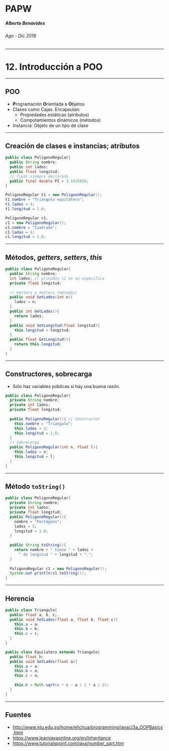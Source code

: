 <!-- $theme: default -->

PAPW
===

##### Alberto Benavides
###### Ago - Dic 2018

<!-- footer: Universidad Autónoma de Nuevo León | Facultad de Ciencias Físico Matemáticas | Multimedia y Animación Digital -->

---

# 12. Introducción a POO

---

## POO

* **P**rogramación **O**rientada a **O**bjetos
* Clases como Cajas. Encapsulan:
	* Propiedades estáticas (atributos)
	* Compotamientos dinámicos (métodos)
* Instancia: Objeto de un tipo de clase

---

## Creación de clases e instancias; atributos

```java
public class PoligonoRegular{
  public String nombre;
  public int lados;
  public float longitud;
  // final siempre declarado
  public final double PI = 3.1415926;
}

PoligonoRegular t1 = new PoligonoRegular();
t1.nombre = "Triángulo equilátero";
t1.lados = 3;
t1.longitud = 1.0;

PoligonoRegular c1;
c1 = new PoligonoRegular();
c1.nombre = "Cuadrado";
c1.lados = 4;
c1.longitud = 1.0;

```

---

## Métodos, *getters*, *setters*, *this*

```java
public class PoligonoRegular{
  public String nombre;
  int lados; // privados si no se especifica
  private float longitud;
  
  // Getters y Setters (métodos)
  public void SetLados(int n){
    lados = n;
  }
  public int GetLados(){
    return lados;
  }
  public void SetLongitud(float longitud){
    this.longitud = longitud;
  }
  public float GetLongitud(){
    return this.longitud;
  }
}

```

---

## Constructores, sobrecarga

* Sólo haz variables públicas si hay una buena razón.

```java
public class PoligonoRegular{
  private String nombre;
  private int lados;
  private float longitud;
  
  public PoligonoRegular(){ // Constructor
    this.nombre = "Triángulo";
    this.lados = 3;
    this.longitud = 1.0;
  }
  // Sobrecarga
  public PoligonoRegular(int n, float l){
    this.lados = n;
    this.longitud = l;
  }
}

```

---

## Método `toString()`

```java
public class PoligonoRegular{
  private String nombre;
  private int lados;
  private float longitud;
  public PoligonoRegular(){
    nombre = "Pentágono";
    lados = 5;
    longitud = 1.0;
  }
  
  public String toString(){
    return nombre + " tiene " + lados +
      " de longitud " + longitud + ".";
  }
  
  PoligonoRegular c1 = new PoligonoRegular();
  System.out.println(c1.toString());
}

```

---

## Herencia

```java
public class Triangulo{
  public float a, b, c;
  public void SetLados(float a, float b, float c){
    this.a = a;
    this.b = b;
    this.c = c;
  }
}

public class Equilatero extends Triangulo{
  public float h;
  public void SetLados(float a){
    this.a = a;
    this.b = a;
    this.c = a;
    
    this.h = Math.sqrt(c * c - a / 2 * a / 2);
  }
}
```

---

## Fuentes

* http://www.ntu.edu.sg/home/ehchua/programming/java/J3a_OOPBasics.html
* https://www.learnjavaonline.org/en/Inheritance
* https://www.tutorialspoint.com/java/number_sqrt.htm
